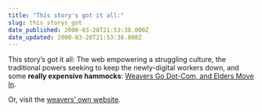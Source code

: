 ```yaml
---
title: "This story's got it all:"
slug: this_storys_got
date_published: 2000-03-28T21:53:38.000Z
date_updated: 2000-03-28T21:53:38.000Z
---
```


This story’s got it all: The web empowering a struggling culture, the traditional powers seeking to keep the newly-digital workers down, and some **really expensive hammocks**: [Weavers Go Dot-Com, and Elders Move In](http://nytimes.com/library/tech/00/03/biztech/articles/28weavers.html).

Or, visit the [weavers’ own website](http://www.gol.net.gy/rweavers/).
